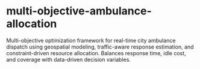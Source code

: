 # multi-objective-ambulance-allocation
Multi-objective optimization framework for real-time city ambulance dispatch using geospatial modeling, traffic-aware response estimation, and constraint-driven resource allocation. Balances response time, idle cost, and coverage with data-driven decision variables.
